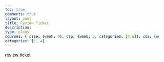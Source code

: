 ```yaml
---
toc: true
comments: true
layout: post
title: Review Ticket
description:
type: plans
courses: { csse: {week: 0}, csp: {week: 3, categories: [4.A]}, csa: {week: 0} }
categories: [C1.4]
---
```


[review ticket](https://github.com/rayanesouuuu1234/studentrep/issues/5#issue-1887037097)
